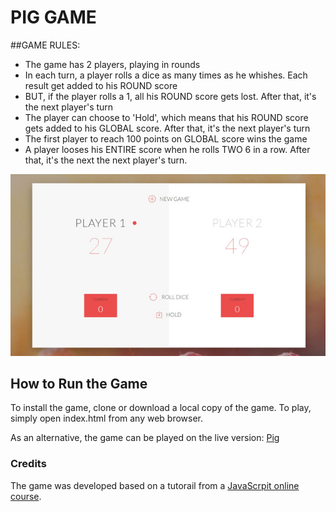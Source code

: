 # PIG GAME

##GAME RULES:

- The game has 2 players, playing in rounds
- In each turn, a player rolls a dice as many times as he whishes. Each result get added to his ROUND score
- BUT, if the player rolls a 1, all his ROUND score gets lost. After that, it's the next player's turn
- The player can choose to 'Hold', which means that his ROUND score gets added to his GLOBAL score. After that, it's the next player's turn
- The first player to reach 100 points on GLOBAL score wins the game
- A player looses his ENTIRE score when he rolls TWO 6 in a row. After that, it's the next the next player's turn.

![picture](img/pig-game.jpg)

## How to Run the Game

To install the game, clone or download a local copy of the game. To play, simply open index.html from any web browser.

As an alternative, the game can be played on the live version: [Pig]()

### Credits

The game was developed based on a tutorail from
a [JavaScrpit online course](https://www.udemy.com/the-complete-javascript-course/learn/v4/content).
